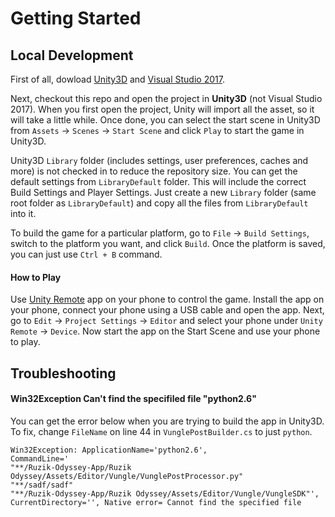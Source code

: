 # Getting Started

## Local Development

First of all, dowload [Unity3D](https://unity3d.com/get-unity/download) and [Visual Studio 2017](https://www.visualstudio.com/downloads/). 

Next, checkout this repo and open the project in __Unity3D__ (not Visual Studio 2017). When you first open the project, Unity will import all the asset, so it will take a little while. Once done, you can select the start scene in Unity3D from `Assets` -> `Scenes` -> `Start Scene` and click `Play` to start the game in Unity3D.

Unity3D `Library` folder (includes settings, user preferences, caches and more) is not checked in to reduce the repository size. You can get the default settings from `LibraryDefault` folder. This will include the correct Build Settings and Player Settings. Just create a new `Library` folder (same root folder as `LibraryDefault`) and copy all the files from `LibraryDefault` into it.

To build the game for a particular platform, go to `File` -> `Build Settings`, switch to the platform you want, and click `Build`. Once the platform is saved, you can just use `Ctrl + B` command.

#### How to Play

Use [Unity Remote](https://docs.unity3d.com/Manual/UnityRemote5.html) app on your phone to control the game. Install the app on your phone, connect your phone using a USB cable and open the app. Next, go to `Edit` -> `Project Settings` -> `Editor` and select your phone under `Unity Remote` -> `Device`. Now start the app on the Start Scene and use your phone to play.

## Troubleshooting

#### Win32Exception Can't find the specifiled file "python2.6"

You can get the error below when you are trying to build the app in Unity3D. To fix, change `FileName` on line 44 in `VunglePostBuilder.cs` to just `python`.

```
Win32Exception: ApplicationName='python2.6', 
CommandLine='
"**/Ruzik-Odyssey-App/Ruzik Odyssey/Assets/Editor/Vungle/VunglePostProcessor.py" 
"**/sadf/sadf" 
"**/Ruzik-Odyssey-App/Ruzik Odyssey/Assets/Editor/Vungle/VungleSDK"', 
CurrentDirectory='', Native error= Cannot find the specified file
```
